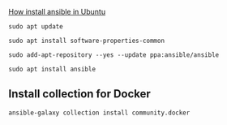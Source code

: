 [How install ansible in Ubuntu](https://docs.ansible.com/ansible/latest/installation_guide/installation_distros.html)

```
sudo apt update
```

```
sudo apt install software-properties-common
```

```
sudo add-apt-repository --yes --update ppa:ansible/ansible
```

```
sudo apt install ansible
```

## Install collection for Docker
```
ansible-galaxy collection install community.docker
```
